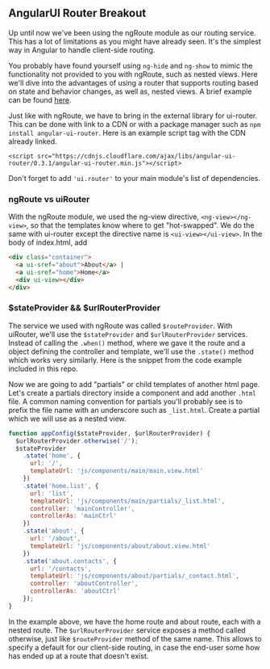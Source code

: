 ## AngularUI Router Breakout

Up until now we've been using the ngRoute module as our routing service. This has a lot of limitations as you might have already seen. It's the simplest way in Angular to handle client-side routing.

You probably have found yourself using `ng-hide` and `ng-show` to mimic the functionality not provided to you with ngRoute, such as nested views. Here we'll dive into the advantages of using a router that supports routing based on state and behavior changes, as well as, nested views. A brief example can be found [here](http://angular-ui.github.io/ui-router/sample/#/).

Just like with ngRoute, we have to bring in the external library for ui-router. This can be done with link to a CDN or with a package manager such as `npm install angular-ui-router`. Here is an example script tag with the CDN already linked.
```
<script src="https://cdnjs.cloudflare.com/ajax/libs/angular-ui-router/0.3.1/angular-ui-router.min.js"></script>

```

Don't forget to add `'ui.router'` to your main module's list of dependencies.


### ngRoute vs uiRouter
With the ngRoute module, we used the ng-view directive, `<ng-view></ng-view>`, so that the templates know where to get "hot-swapped". We do the same with ui-router except the directive name is `<ui-view></ui-view>`. In the body of index.html, add
```html
<div class="container">
  <a ui-sref="about">About</a> |
  <a ui-sref="home">Home</a>
  <div ui-view></div>
</div>
```

### $stateProvider && $urlRouterProvider
The service we used with ngRoute was called `$routeProvider`. With uiRouter, we'll use the `$stateProvider` and `$urlRouterProvider` services. Instead of calling the `.when()` method, where we gave it the route and a object defining the controller and template, we'll use the `.state()` method which works very similarly. Here is the snippet from the code example included in this repo.

Now we are going to add "partials" or child templates of another html page. Let's create a partials directory inside a component and add another `.html` file. A common naming convention for partials you'll probably see is to prefix the file name with an underscore such as `_list.html`. Create a partial which we will use as a nested view.

```js
function appConfig($stateProvider, $urlRouterProvider) {
  $urlRouterProvider.otherwise('/');
  $stateProvider
    .state('home', {
      url: '/',
      templateUrl: 'js/components/main/main.view.html'
    })
    .state('home.list', {
      url: 'list',
      templateUrl: 'js/components/main/partials/_list.html',
      controller: 'mainController',
      controllerAs: 'mainCtrl'
    })
    .state('about', {
      url: '/about',
      templateUrl: 'js/components/about/about.view.html'
    })
    .state('about.contacts', {
      url: '/contacts',
      templateUrl: 'js/components/about/partials/_contact.html',
      controller: 'aboutController',
      controllerAs: 'aboutCtrl'
    });
}
```

In the example above, we have the home route and about route, each with a nested route. The `$urlRouterProvider` service exposes a method called otherwise, just like `$routeProvider` method of the same name. This allows to specify a default for our client-side routing, in case the end-user some how has ended up at a route that doesn't exist.
